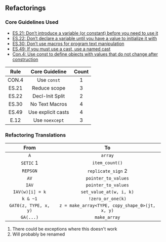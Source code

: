 ## Refactorings

### Core Guidelines Used
* [ES.21: Don’t introduce a variable (or constant) before you need to use it](https://isocpp.github.io/CppCoreGuidelines/CppCoreGuidelines.html#es21-dont-introduce-a-variable-or-constant-before-you-need-to-use-it)
* [ES.22: Don’t declare a variable until you have a value to initialize it with](https://isocpp.github.io/CppCoreGuidelines/CppCoreGuidelines#es22-dont-declare-a-variable-until-you-have-a-value-to-initialize-it-with)
* [ES.30: Don’t use macros for program text manipulation](https://isocpp.github.io/CppCoreGuidelines/CppCoreGuidelines#es30-dont-use-macros-for-program-text-manipulation)
* [ES.49: If you must use a cast, use a named cast](https://isocpp.github.io/CppCoreGuidelines/CppCoreGuidelines#es49-if-you-must-use-a-cast-use-a-named-cast)
* [Con.4: Use const to define objects with values that do not change after construction](https://isocpp.github.io/CppCoreGuidelines/CppCoreGuidelines#con4-use-const-to-define-objects-with-values-that-do-not-change-after-construction)

| Rule  |   Core Guideline   | Count |
| :---: | :----------------: | :---: |
| CON.4 |    Use `const`     |   1   |
| ES.21 |    Reduce scope    |   3   |
| ES.22 |  Decl-Init Split   |   2   |
| ES.30 |   No Text Macros   |   4   |
| ES.49 | Use explicit casts |   4   |
| E.12  |   Use `noexcept`   |   3   |

### Refactoring Translations

|         From          |                       To                       |
| :-------------------: | :--------------------------------------------: |
|          `A`          |                    `array`                     |
|       `SETIC` 1       |                 `item_count()`                 |
|       `REPSGN`        |               `replicate_sign` 2               |
|         `AV`          |              `pointer_to_values`               |
|         `IAV`         |              `pointer_to_values`               |
|    `IAV(w)[i] = k`    |            `set_value_at(w, i, k)`             |
|       `k & ~1`        |               `!zero_or_one(k)`                |
| `GAT0(z, TYPE, x, y)` | `z = make_array<TYPE, copy_shape_0>(jt, x, y)` |
|       `GA(...)`       |                  `make_array`                  |

1. There could be exceptions where this doesn't work
2. Will probably be renamed
